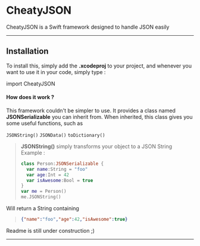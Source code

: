CheatyJSON
===================


CheatyJSON is a Swift framework designed to handle JSON easily

----------


Installation
-------------

To install this, simply add the **.xcodeproj** to your project, and whenever you want to use it in your code, simply type :

import CheatyJSON



#### <i class="icon-file"></i> How does it work ?

This framework couldn't be simpler to use.
It provides a class named **JSONSerializable** you can inherit from.
When inherited, this class gives you some useful functions, such as

`JSONString()`
`JSONData()`
`toDictionary()`

> **JSONString()** simply transforms your object to a JSON String
> Example :
> ```swift
> class Person:JSONSerializable {
>   var name:String = "foo"
>   var age:Int = 42
>   var isAwesome:Bool = true
> }
> var me = Person()
> me.JSONString()

Will return a String containing
> ```json
> {"name":"foo","age":42,"isAwesome":true}

Readme is still under construction ;)


----------
